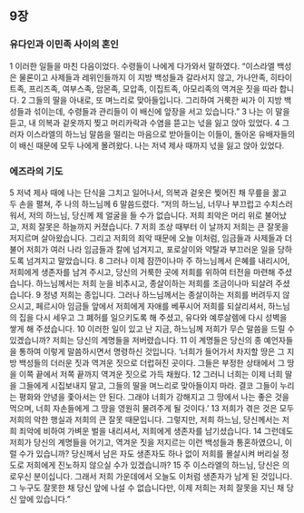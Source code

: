 ## 9장
### 유다인과 이민족 사이의 혼인
1 이러한 일들을 마친 다음이었다. 수령들이 나에게 다가와서 말하였다. “이스라엘 백성은 물론이고 사제들과 레위인들까지 이 지방 백성들과 갈라서지 않고, 가나안족, 히타이트족, 프리즈족, 여부스족, 암몬족, 모압족, 이집트족, 아모리족의 역겨운 짓을 따라 합니다.
2 그들의 딸을 아내로, 또 며느리로 맞아들입니다. 그리하여 거룩한 씨가 이 지방 백성들과 섞이는데, 수령들과 관리들이 이 배신에 앞장을 서고 있습니다.”
3 나는 이 말을 듣고, 내 의복과 겉옷까지 찢고 머리카락과 수염을 뜯고는 넋을 잃고 앉아 있었다.
4 그러자 이스라엘의 하느님 말씀을 떨리는 마음으로 받아들이는 이들이, 돌아온 유배자들의 이 배신 때문에 모두 나에게 몰려왔다. 나는 저녁 제사 때까지 넋을 잃고 앉아 있었다.
### 에즈라의 기도
5 저녁 제사 때에 나는 단식을 그치고 일어나서, 의복과 겉옷은 찢어진 채 무릎을 꿇고 두 손을 펼쳐, 주 나의 하느님께
6 말씀드렸다. “저의 하느님, 너무나 부끄럽고 수치스러워서, 저의 하느님, 당신께 제 얼굴을 들 수가 없습니다. 저희 죄악은 머리 위로 불어났고, 저희 잘못은 하늘까지 커졌습니다.
7 저희 조상 때부터 이 날까지 저희는 큰 잘못을 저지르며 살아왔습니다. 그리고 저희의 죄악 때문에 오늘 이처럼, 임금들과 사제들과 더불어 저희가 여러 나라 임금들과 칼에 넘겨지고, 포로살이와 약탈과 부끄러운 일을 당하도록 넘겨지고 말았습니다.
8 그러나 이제 잠깐이나마 주 하느님께서 은혜를 내리시어, 저희에게 생존자를 남겨 주시고, 당신의 거룩한 곳에 저희를 위하여 터전을 마련해 주셨습니다. 하느님께서는 저희 눈을 비추시고, 종살이하는 저희를 조금이나마 되살려 주셨습니다.
9 정녕 저희는 종입니다. 그러나 하느님께서는 종살이하는 저희를 버려두지 않으시고, 페르시아 임금들 앞에서 저희에게 자애를 베푸시어 저희를 되살리셔서, 하느님의 집을 다시 세우고 그 폐허를 일으키도록 해 주셨고, 유다와 예루살렘에 다시 성벽을 쌓게 해 주셨습니다.
10 이러한 일이 있고 난 지금, 하느님께 저희가 무슨 말씀을 드릴 수 있겠습니까? 저희는 당신의 계명들을 저버렸습니다.
11 이 계명들은 당신의 종 예언자들을 통하여 이렇게 말씀하시면서 명령하신 것입니다. ‘너희가 들어가서 차지할 땅은 그 지방 백성들의 더러운 짓과 역겨운 짓으로 더럽혀진 곳이다. 그들은 부정한 상태에서 그 땅을 이쪽 끝에서 저쪽 끝까지 역겨운 짓으로 가득 채웠다.
12 그러니 너희는 이제 너희 딸을 그들에게 시집보내지 말고, 그들의 딸을 며느리로 맞아들이지 마라. 결코 그들이 누리는 평화와 안녕을 좇아서는 안 된다. 그래야 너희가 강해지고 그 땅에서 나는 좋은 것을 먹으며, 너희 자손들에게 그 땅을 영원히 물려주게 될 것이다.’
13 저희가 겪은 것은 모두 저희의 악한 행실과 저희의 큰 잘못 때문입니다. 그렇지만, 저희 하느님, 당신께서는 저희 죄악에 비하여 가벼운 벌을 내리셔서, 저희에게 생존자를 남기셨습니다.
14 그런데도 저희가 당신의 계명들을 어기고, 역겨운 짓을 저지르는 이런 백성들과 통혼하였으니, 이럴 수가 있습니까? 당신께서 남은 자도 생존자도 하나 없이 저희를 몰살시켜 버리실 정도로 저희에게 진노하지 않으실 수가 있겠습니까?
15 주 이스라엘의 하느님, 당신은 의로우신 분이십니다. 그래서 저희 가운데에서 오늘도 이처럼 생존자가 남게 된 것입니다. 그 누구도 잘못한 채 당신 앞에 나설 수 없습니다만, 이제 저희는 저희 잘못을 지닌 채 당신 앞에 있습니다.”
